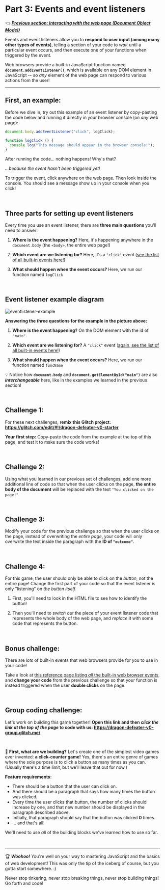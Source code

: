 # Part 3: Events and event listeners

:point_left: ***[Previous section: Interacting with the web page (Document Object Model)](https://github.com/LearnTeachCode/beginner-javascript-workshop/blob/master/2-dom-challenges.md)***

Events and event listeners allow you to **respond to user input (among many other types of events)**, telling a section of your code to *wait* until a particular event occurs, and then execute one of your functions when triggered by the event.

Web browsers provide a built-in JavaScript function named **`document.addEventListener()`**, which is available on any DOM element in JavaScript -- so *any* element of the web page can respond to various actions from the user!

<hr/>

## First, an example:

Before we dive in, try out this example of an event listener by copy-pasting the code below and running it directly in your browser console (on *any* web page):

```javascript
document.body.addEventListener("click", logClick);

function logClick () {
  console.log("This message should appear in the browser console!");
}
```

After running the code... nothing happens! Why's that? 

*...because the event hasn't been triggered yet!* 

To trigger the event, click anywhere on the web page. Then look inside the console. You should see a message show up in your console when you click!

<br/>

## Three parts for setting up event listeners

Every time you use an event listener, there are **three main questions** you'll need to answer:

  1. **Where is the event happening?** Here, it's happening anywhere in the `document.body` (the `<body>`, the entire web page!)
  
  2. **Which event are we listening for?** Here, it's a `"click"` event ([see the list of all built-in events here!](https://developer.mozilla.org/en-US/docs/Web/Events))
  
  3. **What should happen when the event occurs?** Here, we run our function named `logClick`

<br/>

## Event listener example diagram

![eventlistener-example](https://user-images.githubusercontent.com/1555022/41071909-97028790-69af-11e8-94fd-2c3fada9499d.png)

**Answering the three questions for the example in the picture above:**

  1. **Where is the event happening?** On the DOM element with the id of `"main"`.
  
  2. **Which event are we listening for?** A `"click"` event ([again, see the list of all built-in events here!](https://developer.mozilla.org/en-US/docs/Web/Events))
  
  3. **What should happen when the event occurs?** Here, we run our function named `funcName`

:bulb: Notice how **`document.body`** and **`document.getElementById("main")`** are also ***interchangeable*** here, like in the examples we learned in the previous section!

<br/>

## Challenge 1:

For these next challenges, **remix this Glitch project: https://glitch.com/edit/#!/dragon-defeater-v0-starter**

**Your first step:** Copy-paste the code from the example at the top of this page, and test it to make sure the code works!

<br/>

## Challenge 2:

Using what you learned in our previous set of challenges, add one more additional line of code so that when the user clicks on the page, **the entire body of the document** will be replaced with the text `"You clicked on the page!"`.

<br/>

## Challenge 3:

Modify your code for the previous challenge so that when the user clicks on the page, instead of overwriting the *entire page*, your code will only overwrite the text inside the paragraph with the **ID of `"outcome"`**.

<br/>

## Challenge 4:

For this game, the user should only be able to click on the *button*, not the entire page! Change the first part of your code so that the event listener is only "listening" on *the button itself*.

  1. First, you'll need to look in the HTML file to see how to identify the button!
  
  2. Then you'll need to *switch out* the piece of your event listener code that represents the whole body of the web page, and *replace* it with some code that represents the button.

<br/>

## Bonus challenge:

There are *lots* of built-in events that web browsers provide for you to use in your code!

Take a look at [this reference page listing *all* the built-in web browser events](https://developer.mozilla.org/en-US/docs/Web/Events), and **change your code** from the previous challenge so that your function is instead triggered when the user **double clicks** on the page.

<br/>

## Group coding challenge:

Let's work on building this game together! **Open this link and then *click the link at the top of the page* to code with us: https://dragon-defeater-v0-group.glitch.me/**

<br/>

:hammer: **First, what are we building?** Let's create one of the simplest video games ever invented: **a click-counter game!** Yes, there's an entire genre of games where the sole purpose is to click a button as many times as you can. (Usually there's a time limit, but we'll leave that out for now.)

**Feature requirements:**

  - There should be a button that the user can click on.
  - And there should be a paragraph that says how many times the button was clicked.
  - Every time the user clicks that button, the number of clicks should increase by one, and that new number should be displayed in the paragraph described above.
  - Initially, that paragraph should say that the button was clicked **0** times.
  - ... and that's all!

We'll need to use *all* of the building blocks we've learned how to use so far.

<br/>

<hr/>

:trophy: ***Woohoo!*** You're well on your way to mastering JavaScript and the basics of web development! This was only the tip of the iceberg of course, but you gotta start somewhere. :)

Never stop tinkering, never stop breaking things, never stop building things! Go forth and code!
